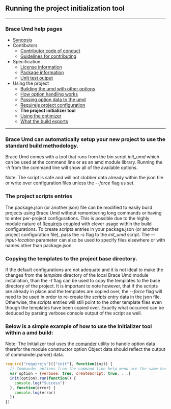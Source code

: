 ## Running the project initialization tool

---
### Brace Umd help pages
* [Synopsis](https://github.com/restarian/brace_umd/blob/master/docs/synopsis.md)
* Contibutors
  * [Contributor code of conduct](https://github.com/restarian/brace_umd/blob/master/docs/contibutors/contributor_code_of_conduct.md)
  * [Guidelines for contributing](https://github.com/restarian/brace_umd/blob/master/docs/contibutors/guidelines_for_contributing.md)
* Specification
  * [License information](https://github.com/restarian/brace_umd/blob/master/docs/specification/license_information.md)
  * [Package information](https://github.com/restarian/brace_umd/blob/master/docs/specification/package_information.md)
  * [Unit test output](https://github.com/restarian/brace_umd/blob/master/docs/specification/unit_test_output.md)
* Using the project
  * [Building the umd with other options](https://github.com/restarian/brace_umd/blob/master/docs/using_the_project/building_the_umd_with_other_options.md)
  * [How option handling works](https://github.com/restarian/brace_umd/blob/master/docs/using_the_project/how_option_handling_works.md)
  * [Passing option data to the umd](https://github.com/restarian/brace_umd/blob/master/docs/using_the_project/passing_option_data_to_the_umd.md)
  * [Requirejs project configuration](https://github.com/restarian/brace_umd/blob/master/docs/using_the_project/requirejs_project_configuration.md)
  * **The project initializer tool**
  * [Using the optimizer](https://github.com/restarian/brace_umd/blob/master/docs/using_the_project/using_the_optimizer.md)
  * [What the build exports](https://github.com/restarian/brace_umd/blob/master/docs/using_the_project/what_the_build_exports.md)

---


### Brace Umd can automatically setup your new project to use the standard build methodology.

Brace Umd comes with a tool that runs from the bin script *init_umd* which can be used at the command line or as an amd module library. Running the *-h* from the command line will show all of the available options.

Note: The script is safe and will not clobber data already within the json file or write over configuration files unless the *--force* flag us set.

### The project scripts entries
  The package.json (or another json) file can be modified to easily build projects using Brace Umd without remembering long commands or having to enter per-project configurations. This is possible due to the highly module nature of [Requirejs](https://github.com/requirejs) coupled with clever usage within the build configurations. To create scripts entries in your package.json (or another project configuration file), pass the *-s* flag to the *init_umd* script. The *--input-location* parameter can also be used to specify files elsewhere or with names other than package.json

### Copying the templates to the project base directory.
If the default configurations are not adequate and it is not ideal to make the changes from the *template* directory of the local Brace Umd module installation, than the *-t* flag can be used to copy the templates to the base directory of the project. It is important to note however, that if the scripts are already in place and the templates are copied over, the *--force* flag will need to be used in order to re-create the *scripts* entry data in the json file. Otherwise, the *scripts* entries will still point to the other template files even though the templates have been copied over. Exactly what occurred can be deduced by parsing verbose console output of the script as well.

### Below is a simple example of how to use the Initializer tool within a amd build:

Note: The Initializer tool uses the [comander](https://github.com/tj/commander.js) utility to handle option data therefor the module constructor option Object data should reflect the output of commander.parse() data.

```javascript
require("requirejs")(["init"], function(init) {
  // Commander options from the command line help menu are the same here.
  var option = {verbose: true, createScript: true, ...}
  init(option).run(function() {
    console.log("Success")
  }, function(error) {
    console.log(error)
  })
})
```
